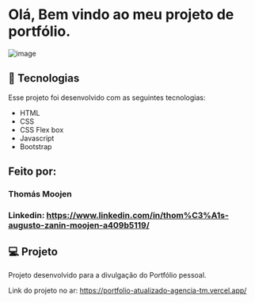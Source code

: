 # Olá, Bem vindo ao meu projeto de portfólio.
![image](https://github.com/Vaamiv/Portf-lio-atualizado/assets/141252347/f6ee5b46-ed04-4819-872f-1b89c458608c)

## 🚀 Tecnologias

Esse projeto foi desenvolvido com as seguintes tecnologias:

- HTML
- CSS
- CSS Flex box
- Javascript
- Bootstrap

## Feito por:

### Thomás Moojen

### Linkedin: https://www.linkedin.com/in/thom%C3%A1s-augusto-zanin-moojen-a409b5119/


## 💻 Projeto

Projeto desenvolvido para a divulgação do Portfólio pessoal.

Link do projeto no ar: https://portfolio-atualizado-agencia-tm.vercel.app/
